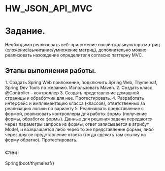 # HW_JSON_API_MVC

<h1>Задание.</h1>
Необходимо реализовать веб-приложение онлайн калькулятора матриц (сложение/вычитание/умножение матриц), дополнительно можно реализовать нахождение определителя
согласно паттерну MVC.
<h2>Этапы выполнения работы.</h2>
1.	Создать Spring Web приложение, подключить Spring Web, Thymeleaf, Spring Dev Tools по желанию. Использовать Maven.
2.	Создать класс @Controller – контроллер
3.	Создать представление домашней страницы и обработчик для нее. Протестировать.
4.	Разработать интерфейс и имплементацию класса (классов), ответственных за реализацию логики по варианту
5.	Реализовать представление с формой, реализовать контроллеры для работы формы (получение формы, обработка формы). Данные для решения задачи передаются через параметры запроса из формы, ответ записывается в атрибут Model, и возвращается либо через то же представление формы, либо через другое представление ответа (тогда сделать там ссылку на форму обратно). Протестировать.

<h3>Стек:</h3>
Spring(boot/thymeleaf/)
